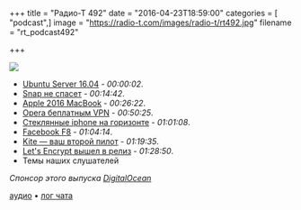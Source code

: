 +++
title = "Радио-Т 492"
date = "2016-04-23T18:59:00"
categories = [ "podcast",]
image = "https://radio-t.com/images/radio-t/rt492.jpg"
filename = "rt_podcast492"

+++

![](https://radio-t.com/images/radio-t/rt492.jpg)

- [Ubuntu Server 16.04](https://habrahabr.ru/company/selectel/blog/282229/) - *00:00:02*.
- [Snap не спасет](http://www.zdnet.com/article/linux-expert-matthew-garrett-ubuntu-16-04s-new-snap-format-is-a-security-risk/) - *00:14:42*.
- [Apple 2016 MacBook](http://mashable.com/2016/04/22/apple-macbook-review-2016/) - *00:26:22*.
- [Opera беплатным VPN](http://mashable.com/2016/04/21/opera-free-vpn/) - *00:50:25*.
- [Стеклянные iphone на горизонте](http://www.cultofmac.com/423611/apple-may-ditch-aluminum-for-all-glass-iphone-casing-next-year/) - *01:01:08*.
- [Facebook F8](http://techcrunch.com/gallery/everything-announced-at-facebooks-f8-conference-today/) - *01:04:14*.
- [Kite — ваш второй пилот](https://kite.com/) - *01:19:35*.
- [Let's Encrypt вышел в релиз](https://letsencrypt.org//2016/04/12/leaving-beta-new-sponsors.html) - *01:28:50*.
- Темы наших слушателей

_Спонсор этого выпуска [DigitalOcean](https://www.digitalocean.com)_

[аудио](http://cdn.radio-t.com/rt_podcast492.mp3) • [лог чата](https://gitter.im/umputun/radio-t/archives/2016/04/23)
<audio src="http://cdn.radio-t.com/rt_podcast492.mp3" preload="none"></audio>
